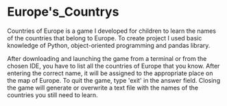 # Europe's_Countrys

Countries of Europe is a game I developed for children to learn the names of the countries that belong to Europe.
To create project I used basic knowledge of Python, object-oriented programming and pandas library.

After downloading and launching the game from a terminal or from the chosen IDE, you have to list all the countries of Europe that you know.
After entering the correct name, it will be assigned to the appropriate place on the map of Europe. To quit the game, type 'exit' in the answer field. 
Closing the game will generate or overwrite a text file with the names of the countries you still need to learn.
